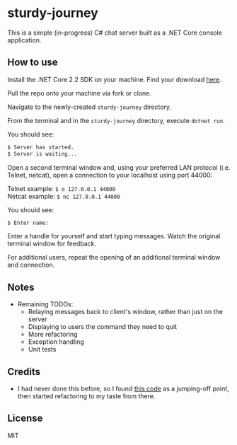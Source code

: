 # sturdy-journey
This is a simple (in-progress) C# chat server built as a .NET Core console application.

## How to use
Install the .NET Core 2.2 SDK on your machine. Find your download [here](https://dotnet.microsoft.com/download).

Pull the repo onto your machine via fork or clone.

Navigate to the newly-created ```sturdy-journey``` directory. 

From the terminal and in the ```sturdy-journey``` directory, execute ```dotnet run```. 

You should see:

```bash
$ Server has started.
$ Server is waiting...
```
Open a second terminal window and, using your preferred LAN protocol (i.e. Telnet, netcat), open a connection to your localhost using port 44000:

Telnet example: ```$ o 127.0.0.1 44000```  
Netcat example: ```$ nc 127.0.0.1 44000```

You should see:

```bash
$ Enter name:
```
Enter a handle for yourself and start typing messages. Watch the original terminal window for feedback. 

For additional users, repeat the opening of an additional terminal window and connection.

## Notes
- Remaining TODOs:
  - Relaying messages back to client's window, rather than just on the server
  - Displaying to users the command they need to quit
  - More refactoring
  - Exception handling
  - Unit tests

## Credits

- I had never done this before, so I found [this code](https://rosettacode.org/wiki/Chat_server#C.23) as a jumping-off point, then started refactoring to my taste from there.

## License

MIT
